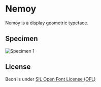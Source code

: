 Nemoy
=============

Nemoy is a display geometric typeface.

## Specimen
![Specimen 1](https://raw.github.com/bsozoo/Nemoy/master/Sample.jpeg)

## License
Beon is under [SIL Open Font License (OFL)](http://scripts.sil.org/cms/scripts/page.php?site_id=nrsi&id=OFL "SIL Open Font License")

